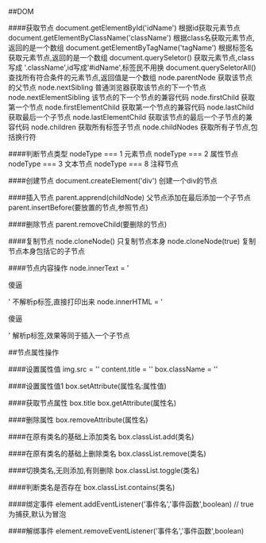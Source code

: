 ##DOM

####获取节点
	document.getElementById('idName')		根据id获取元素节点
	document.getElementByClassName('className')		根据class名获取元素节点,返回的是一个数组
	document.getElementByTagName('tagName')		根据标签名获取元素节点,返回的是一个数组
	document.querySeletor()			获取元素节点,class写成 '.className',id写成'#idName',标签民不用换
	document.querySeletorAll()		查找所有符合条件的元素节点,返回值是一个数组
	node.parentNode			获取该节点的父节点
	node.nextSibling			普通浏览器获取该节点的下一个节点
	node.nextElementSibling		该节点的下一个节点的兼容代码
	node.firstChild				获取第一个节点
	node.firstElementChild		获取第一个节点的兼容代码
	node.lastChild				获取最后一个子节点
	node.lastElementChild		获取该节点的最后一个子节点的兼容代码
	node.children				获取所有标签子节点
	node.childNodes				获取所有子节点,包括换行符

####判断节点类型
	nodeType === 1		元素节点
	nodeType === 2		属性节点
	nodeType === 3		文本节点
	nodeType === 8		注释节点	

####创建节点
	document.createElement('div')		创建一个div的节点

####插入节点
	parent.apprend(childNode)		父节点添加在最后添加一个子节点
	parent.insertBefore(要放置的节点,参照节点)

####删除节点
	parent.removeChild(要删除的节点)

####复制节点
	node.cloneNode()	只复制节点本身
	node.cloneNode(true) 	复制节点本身包括它的子节点

####节点内容操作
	node.innerText = '<p>傻逼<p>'	不解析p标签,直接打印出来
	node.innerHTML = '<p>傻逼<P>'	解析p标签,效果等同于插入一个子节点

##节点属性操作
	
####设置属性值
	img.src = ''
	content.title = ''
	box.className = ''

####设置属性值1
	box.setAttribute(属性名:属性值)

####获取节点属性
	box.title
	box.getAttribute(属性名)

####删除属性
	box.removeAttribute(属性名)

####在原有类名的基础上添加类名
	box.classList.add(类名)

####在原有类名的基础上删除类名
	box.classList.remove(类名)

####切换类名,无则添加,有则删除
	box.classList.toggle(类名)

####判断类名是否存在
	box.classList.contains(类名)

####绑定事件
	element.addEventListener('事件名','事件函数',boolean)		// true为捕获,默认为冒泡

####解绑事件
	element.removeEventListener('事件名','事件函数',boolean)
